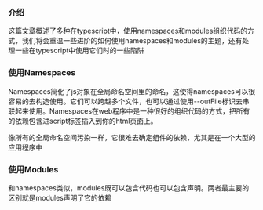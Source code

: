 ### 介绍

这篇文章概述了多种在typescript中，使用namespaces和modules组织代码的方式，我们将会重温一些进阶的如何使用namespaces和modules的主题，还有处理一些在typescript中使用它们时的一些陷阱

### 使用Namespaces

Namespaces简化了js对象在全局命名空间里的命名，这使得namespaces可以很容易的去构造使用。它们可以跨越多个文件，也可以通过使用--outFile标识去串联起来使用。Namespaces在web程序中是一种很好的组织代码的方式，把所有的依赖包含进script标签插入到你的html页面上。

像所有的全局命名空间污染一样，它很难去确定组件的依赖，尤其是在一个大型的应用程序中


### 使用Modules

和namespaces类似，modules既可以包含代码也可以包含声明。两者最主要的区别就是modules声明了它的依赖

